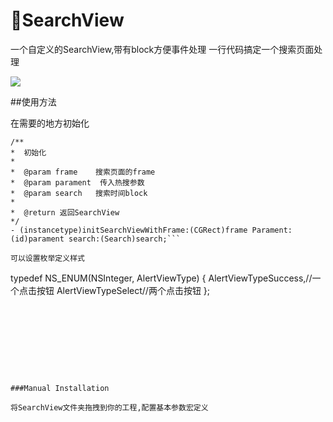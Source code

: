 # SearchView


一个自定义的SearchView,带有block方便事件处理 一行代码搞定一个搜索页面处理

![](demo.gif)

##使用方法

在需要的地方初始化 

``` 
/**
*  初始化
*
*  @param frame    搜索页面的frame
*  @param parament  传入热搜参数
*  @param search   搜索时间block
*
*  @return 返回SearchView
*/
- (instancetype)initSearchViewWithFrame:(CGRect)frame Parament:(id)parament search:(Search)search;``` 

可以设置枚举定义样式

``` 
typedef NS_ENUM(NSInteger, AlertViewType)
{
AlertViewTypeSuccess,//一个点击按钮
AlertViewTypeSelect//两个点击按钮
};
``` 

 



 



###Manual Installation

将SearchView文件夹拖拽到你的工程,配置基本参数宏定义

